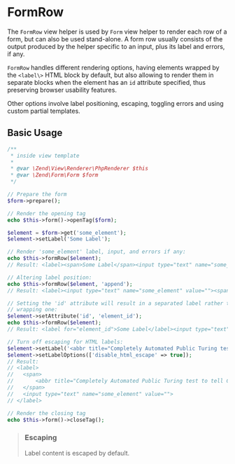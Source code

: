 # FormRow

The `FormRow` view helper is used by `Form` view helper to render each row of a
form, but can also be used stand-alone. A form row usually consists of the
output produced by the helper specific to an input, plus its label and errors,
if any.

`FormRow` handles different rendering options, having elements wrapped by the
`<label\>` HTML block by default, but also allowing to render them in separate
blocks when the element has an `id` attribute specified, thus preserving browser
usability features.

Other options involve label positioning, escaping, toggling errors and using
custom partial templates.

## Basic Usage

```php
/**
 * inside view template
 *
 * @var \Zend\View\Renderer\PhpRenderer $this
 * @var \Zend\Form\Form $form
 */

// Prepare the form
$form->prepare();

// Render the opening tag
echo $this->form()->openTag($form);

$element = $form->get('some_element');
$element->setLabel('Some Label');

// Render 'some_element' label, input, and errors if any:
echo $this->formRow($element);
// Result: <label><span>Some Label</span><input type="text" name="some_element" value=""></label>

// Altering label position:
echo $this->formRow($element, 'append');
// Result: <label><input type="text" name="some_element" value=""><span>Some Label</span></label>

// Setting the 'id' attribute will result in a separated label rather than a
// wrapping one:
$element->setAttribute('id', 'element_id');
echo $this->formRow($element);
// Result: <label for="element_id">Some Label</label><input type="text" name="some_element" id="element_id" value="">

// Turn off escaping for HTML labels:
$element->setLabel('<abbr title="Completely Automated Public Turing test to tell Computers and Humans Apart">CAPTCHA</abbr>');
$element->setLabelOptions(['disable_html_escape' => true]);
// Result:
// <label>
//   <span>
//       <abbr title="Completely Automated Public Turing test to tell Computers and Humans Apart">CAPTCHA</abbr>
//   </span>
//   <input type="text" name="some_element" value="">
// </label>

// Render the closing tag
echo $this->form()->closeTag();
```

> ### Escaping
>
> Label content is escaped by default.
